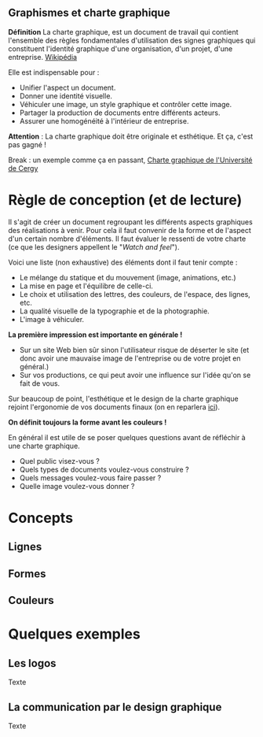 ## Graphismes et charte graphique

**Définition** La charte graphique, est un document de travail qui contient l'ensemble des règles fondamentales d'utilisation des signes graphiques qui constituent l'identité graphique d'une organisation, d'un projet, d'une entreprise. [Wikipédia](https://fr.wikipedia.org/wiki/Charte_graphique)

Elle est indispensable pour :
* Unifier l'aspect un document.
* Donner une identité visuelle.
* Véhiculer une image, un style graphique et contrôler cette image.
* Partager la production de documents entre différents acteurs.
* Assurer une homogénéité à l'intérieur de entreprise.

**Attention** :	La charte graphique doit être originale et esthétique. Et ça, c'est pas gagné !

Break : un exemple comme ça en passant, [Charte graphique de l'Université de Cergy](resources/charteGraphiqueUnivCergy.pdf)

# Règle de conception (et de lecture)
Il s'agit de créer un document regroupant les différents aspects graphiques des réalisations à venir. Pour cela il faut convenir de la forme et de l'aspect d'un certain nombre d'éléments. Il faut évaluer le ressenti de votre charte (ce que les designers appellent le "*Watch and feel*").

Voici une liste (non exhaustive) des éléments dont il faut tenir compte :
* Le mélange du statique et du mouvement (image, animations, etc.)
* La mise en page et l'équilibre de celle-ci.
* Le choix et utilisation des lettres, des couleurs, de l'espace, des lignes, etc.
* La qualité visuelle de la typographie et de la photographie.
* L'image à véhiculer.

**La première impression est importante en générale !**
* Sur un site Web bien sûr sinon l'utilisateur risque de déserter le site (et donc avoir une mauvaise image de l'entreprise ou de votre projet en général.)
* Sur vos productions, ce qui peut avoir une influence sur l'idée qu'on se fait de vous.

Sur beaucoup de point, l'esthétique et le design de la charte graphique rejoint l'ergonomie de vos documents finaux (on en reparlera [ici](ergonomie.md)).

**On définit toujours la forme avant les couleurs !**

En général il est utile de se poser quelques questions avant de réfléchir à une charte graphique.
* Quel public visez-vous ?
* Quels types de documents voulez-vous construire ?
* Quels messages voulez-vous faire passer ?
* Quelle image voulez-vous donner ?

# Concepts
## Lignes

## Formes

## Couleurs

# Quelques exemples
## Les logos
Texte
## La communication par le design graphique
Texte
